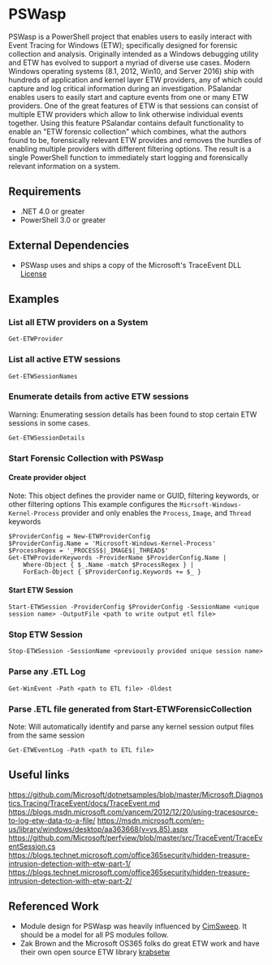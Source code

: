 # PSWasp

PSWasp is a PowerShell project that enables users to easily interact with Event Tracing for Windows (ETW); specifically designed for forensic collection and analysis. Originally intended as a Windows debugging utility and ETW has evolved to support a myriad of diverse use cases. Modern Windows operating systems (8.1, 2012, Win10, and Server 2016) ship with hundreds of application and kernel layer ETW providers, any of which could capture and log critical information during an investigation. PSalandar enables users to easily start and capture events from one or many ETW providers. One of the great features of ETW is that sessions can consist of multiple ETW providers which allow to link otherwise individual events together. Using this feature PSalandar contains default functionality to enable an "ETW forensic collection" which combines, what the authors found to be, forensically relevant ETW provides and removes the hurdles of enabling multiple providers with different filtering options. The result is a single PowerShell function to immediately start logging and forensically relevant information on a system. 

## Requirements
 - .NET 4.0 or greater
 - PowerShell 3.0 or greater

## External Dependencies
- PSWasp uses and ships a copy of the Microsoft's TraceEvent DLL [License](https://www.microsoft.com/net/dotnet_library_license.htm)

## Examples

### List all ETW providers on a System

```Get-ETWProvider```

### List all active ETW sessions 
 
```Get-ETWSessionNames```

### Enumerate details from active ETW sessions
Warning: Enumerating session details has been found to stop certain ETW sessions in some cases.

```Get-ETWSessionDetails```


### Start Forensic Collection with PSWasp

#### Create provider object 
Note: This object defines the provider name or GUID, filtering keywords, or other filtering options
This example configures the `Micrsoft-Windows-Kernel-Process` provider and only enables the `Process`, `Image`, and `Thread` keywords
```
$ProviderConfig = New-ETWProviderConfig
$ProviderConfig.Name = 'Microsoft-Windows-Kernel-Process'
$ProcessRegex = '_PROCESS$|_IMAGE$|_THREAD$'
Get-ETWProviderKeywords -ProviderName $ProviderConfig.Name |
    Where-Object { $_.Name -match $ProcessRegex } |
    ForEach-Object { $ProviderConfig.Keywords += $_ } 
```

#### Start ETW Session

```Start-ETWSession -ProviderConfig $ProviderConfig -SessionName <unique session name> -OutputFile <path to write output etl file>```

### Stop ETW Session

```Stop-ETWSession -SessionName <previously provided unique session name>```

### Parse any .ETL Log

```Get-WinEvent -Path <path to ETL file> -Oldest```

### Parse .ETL file generated from Start-ETWForensicCollection
Note: Will automatically identify and parse any kernel session output files from the same session

```Get-ETWEventLog -Path <path to ETL file>```  



## Useful links
https://github.com/Microsoft/dotnetsamples/blob/master/Microsoft.Diagnostics.Tracing/TraceEvent/docs/TraceEvent.md
https://blogs.msdn.microsoft.com/vancem/2012/12/20/using-tracesource-to-log-etw-data-to-a-file/
https://msdn.microsoft.com/en-us/library/windows/desktop/aa363668(v=vs.85).aspx
https://github.com/Microsoft/perfview/blob/master/src/TraceEvent/TraceEventSession.cs
https://blogs.technet.microsoft.com/office365security/hidden-treasure-intrusion-detection-with-etw-part-1/
https://blogs.technet.microsoft.com/office365security/hidden-treasure-intrusion-detection-with-etw-part-2/

## Referenced Work

- Module design for PSWasp was heavily influenced by [CimSweep](https://github.com/PowerShellMafia/CimSweep). It should be a model for all PS modules follow.
- Zak Brown and the Microsoft OS365 folks do great ETW work and have their own open source ETW library [krabsetw](https://github.com/microsoft/krabsetw)
